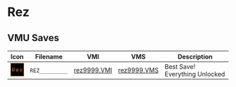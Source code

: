 # Rez

## VMU Saves

| Icon | Filename | VMI | VMS | Description |
|------|----------|-----|-----|-------------|
| ![Rez](../icons/REZ_________.GIF) | `REZ_________` | [rez9999.VMI](rez9999.VMI) | [rez9999.VMS](rez9999.VMS) | Best Save! Everything Unlocked |
